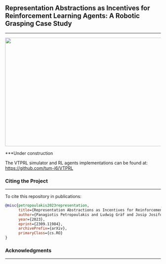 ## Representation Abstractions as Incentives for Reinforcement Learning Agents: A Robotic Grasping Case Study
---
<p align="center">
  <img src="cover-picture.png" width="600" height="350"/>
</p>
***Under construction

The VTPRL simulator and RL agents implementations can be found at: https://github.com/tum-i6/VTPRL

### Citing the Project
---

To cite this repository in publications:
```bibtex
@misc{petropoulakis2023representation,
      title={Representation Abstractions as Incentives for Reinforcement Learning Agents: A Robotic Grasping Case Study}, 
      author={Panagiotis Petropoulakis and Ludwig Gräf and Josip Josifovski and Mohammadhossein Malmir and Alois Knoll},
      year={2023},
      eprint={2309.11984},
      archivePrefix={arXiv},
      primaryClass={cs.RO}
}
```
### Acknowledgments
---


